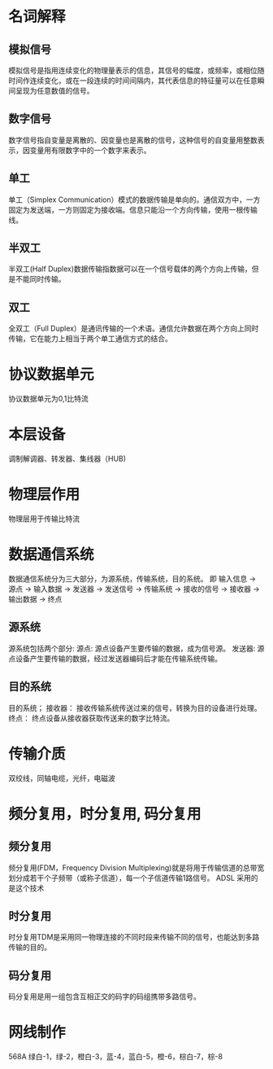 # 名词解释
## 模拟信号
模拟信号是指用连续变化的物理量表示的信息，其信号的幅度，或频率，或相位随时间作连续变化，或在一段连续的时间间隔内，其代表信息的特征量可以在任意瞬间呈现为任意数值的信号。
## 数字信号
数字信号指自变量是离散的、因变量也是离散的信号，这种信号的自变量用整数表示，因变量用有限数字中的一个数字来表示。

## 单工
单工（Simplex Communication）模式的数据传输是单向的。通信双方中，一方固定为发送端，一方则固定为接收端。信息只能沿一个方向传输，使用一根传输线。

## 半双工
半双工(Half Duplex)数据传输指数据可以在一个信号载体的两个方向上传输，但是不能同时传输。

## 双工
全双工（Full Duplex）是通讯传输的一个术语。通信允许数据在两个方向上同时传输，它在能力上相当于两个单工通信方式的结合。

# 协议数据单元
协议数据单元为0,1比特流

# 本层设备
调制解调器、转发器、集线器（HUB)

# 物理层作用
物理层用于传输比特流

# 数据通信系统
数据通信系统分为三大部分，为源系统，传输系统，目的系统。
即  输入信息 -> 源点 -> 输入数据 -> 发送器 -> 发送信号 -> 传输系统 -> 接收的信号 -> 接收器  ->  输出数据 ->  终点

## 源系统
源系统包括两个部分:
    源点: 源点设备产生要传输的数据，成为信号源。
    发送器: 源点设备产生要传输的数据，经过发送器编码后才能在传输系统传输。
## 目的系统
目的系统；
    接收器： 接收传输系统传送过来的信号，转换为目的设备进行处理。
    终点： 终点设备从接收器获取传送来的数字比特流。
    
# 传输介质
双绞线，同轴电缆，光纤，电磁波

# 频分复用，时分复用, 码分复用
## 频分复用
频分复用(FDM，Frequency Division Multiplexing)就是将用于传输信道的总带宽划分成若干个子频带（或称子信道），每一个子信道传输1路信号。
ADSL 采用的是这个技术
## 时分复用
时分复用TDM是采用同一物理连接的不同时段来传输不同的信号，也能达到多路传输的目的。
## 码分复用
码分复用是用一组包含互相正交的码字的码组携带多路信号。

# 网线制作
568A  绿白-1，绿-2，橙白-3，蓝-4，蓝白-5，橙-6，棕白-7，棕-8


